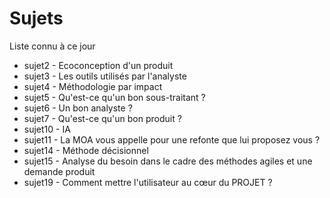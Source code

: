 # Sujets

Liste connu à ce jour

- sujet2 - Ecoconception d'un produit
- sujet3 - Les outils utilisés par l'analyste
- sujet4 - Méthodologie par impact
- sujet5 - Qu'est-ce qu'un bon sous-traitant ?
- sujet6 - Un bon analyste ?
- sujet7 - Qu'est-ce qu'un bon produit ?
- sujet10 - IA
- sujet11 - La MOA vous appelle pour une refonte que lui proposez vous ?
- sujet14 - Méthode décisionnel
- sujet15 - Analyse du besoin dans le cadre des méthodes agiles et une demande produit
- sujet19 - Comment mettre l'utilisateur au cœur du PROJET ?
